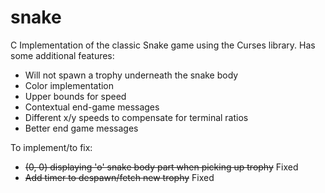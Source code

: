 # snake
C Implementation of the classic Snake game using the Curses library.
Has some additional features: 
 * Will not spawn a trophy underneath the snake body
 * Color implementation
 * Upper bounds for speed
 * Contextual end-game messages
 * Different x/y speeds to compensate for terminal ratios
 * Better end game messages
 
To implement/to fix:
 * ~~(0, 0) displaying 'o' snake body part when picking up trophy~~ Fixed
 * ~~Add timer to despawn/fetch new trophy~~ Fixed

